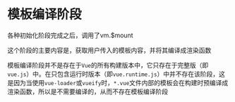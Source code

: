 # 模板编译阶段

各种初始化阶段完成之后，调用了vm.$mount

这个阶段的主要内容是，获取用户传入的模板内容，并将其编译成渲染函数

模板编译阶段并不是存在于`Vue`的所有构建版本中，它只存在于完整版（即`vue.js`）中。在只包含运行时版本（即`vue.runtime.js`）中并不存在该阶段，这是因为当使用`vue-loader`或`vueify`时，`*.vue`文件内部的模板会在构建时预编译成渲染函数，所以是不需要编译的，从而不存在模板编译阶段